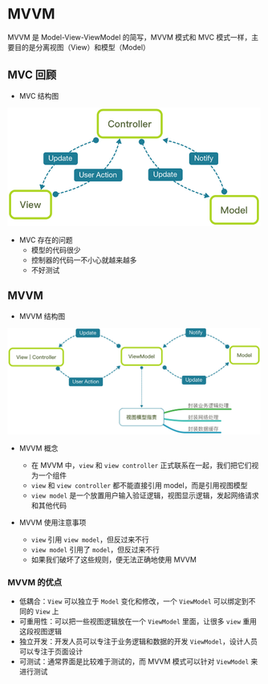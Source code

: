 # MVVM
MVVM 是 Model-View-ViewModel 的简写，MVVM 模式和 MVC 模式一样，主要目的是分离视图（View）和模型（Model）

## MVC 回顾

* MVC 结构图

![](../image/MVC示意图.png)

* MVC 存在的问题
    * 模型的代码很少
    * 控制器的代码一不小心就越来越多
    * 不好测试

## MVVM

* MVVM 结构图

![](../image/MVVM示意图.png)

* MVVM 概念
    * 在 MVVM 中，`view` 和 `view controller` 正式联系在一起，我们把它们视为一个组件
    * `view` 和 `view controller` 都不能直接引用 model，而是引用视图模型
    * `view model` 是一个放置用户输入验证逻辑，视图显示逻辑，发起网络请求和其他代码

* MVVM 使用注意事项
    * `view` 引用 `view model`，但反过来不行
    * `view model` 引用了 `model`，但反过来不行
    * 如果我们破坏了这些规则，便无法正确地使用 MVVM

### MVVM 的优点

* 低耦合：`View` 可以独立于 `Model` 变化和修改，一个 `ViewModel` 可以绑定到不同的 `View` 上
* 可重用性：可以把一些视图逻辑放在一个 `ViewModel` 里面，让很多 `view` 重用这段视图逻辑
* 独立开发：开发人员可以专注于业务逻辑和数据的开发 `ViewModel`，设计人员可以专注于页面设计
* 可测试：通常界面是比较难于测试的，而 MVVM 模式可以针对 `ViewModel` 来进行测试

